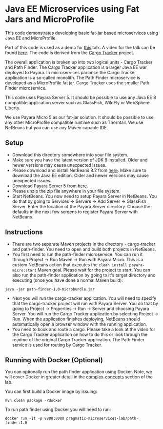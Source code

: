Java EE Microservices using Fat Jars and MicroProfile
=====================================================
This code demonstrates developing basic fat-jar based microservices using Java EE 
and MicroProfile.

Part of this code is used as a demo for 
[this](https://speakerdeck.com/reza_rahman/down-to-earth-microservices-with-java-ee) talk. A
video for the talk can be found [here](https://www.youtube.com/watch?v=bS6zKgMb8So).
The code is derived from the [Cargo Tracker](https://m-reza-rahman.github.io/cargo-tracker/) project. 

The overall application is broken up into two logical units - Cargo Tracker and 
Path Finder. The Cargo Tracker application is a larger Java EE war deployed to Payara. 
In microservices parlance the Cargo Tracker application is a so-called 
monolith. The Path Finder microservice is developed as a MicroProfile fat jar.
Cargo Tracker uses the smaller Path Finder microservice.

This code uses Payara Server 5. It should be possible to use any Java EE 8
compatible application server such as GlassFish, WildFly or WebSphere Liberty.

We use Payara Micro 5 as our fat-jar solution. It should be possible to use any 
other MicroProfile compatible runtime such as Thorntail. We use NetBeans but 
you can use any Maven capable IDE.

Setup
-----
* Download this directory somewhere into your file system.
* Make sure you have the latest version of JDK 8 installed. Older and newer 
versions may cause unexpected issues.
* Please download and install NetBeans 8.2 from [here](https://netbeans.org/downloads/). 
Make sure to download the Java EE edition. Older and newer versions may cause unexpected issues.
* Download Payara Server 5 from [here](https://www.payara.fish/downloads).
* Please unzip the zip file anywhere in your file system.
* Start NetBeans. You now need to setup Payara Server in NetBeans. You do that by going to 
Services -> Servers -> Add Server -> GlassFish Server. Enter the location of 
the Payara Server directory. Choose the defaults in the next few screens to register 
Payara Server with NetBeans.

Instructions
------------
* There are two separate Maven projects in the directory - cargo-tracker and 
path-finder. You need to open and build both projects in NetBeans.
* You first need to run the path-finder microservice. You can run it through 
Project -> Run Maven -> Run with Payara Micro. This is a custom NetBeans action
that executes the `clean install payara-micro:start` Maven goal. Please wait for the project to 
start. You can also run the path-finder application by going to it's target 
directory and executing (once you have done a normal Maven build):
```
java -jar path-finder-1.0-microbundle.jar
```
* Next you will run the cargo-tracker application. You will need to specify that 
the cargo-tracker project will run with Payara Server. You do that by going to 
Project -> Properties -> Run -> Server and choosing Payara Server. You will run the 
Cargo Tracker application by selecting Project -> Run. When the application 
finishes deploying, NetBeans should automatically open a browser window with the 
running application.
* You need to book and route a cargo. Please take a look at the video for the 
Cargo Tracker application on how to do this or look through the readme of the 
original Cargo Tracker application. The Path Finder service is used for
routing by Cargo Tracker.

Running with Docker (Optional)
------------------------------
You can optionally run the path finder application using Docker. Note, we will cover
Docker in greater detail in the [complex-concepts](../complex-concepts) section of the lab.

You can first build a Docker image by issuing:
```
mvn clean package -Pdocker
```
To run path finder using Docker you will need to run:
```
docker run -it -p 8888:8080 pragmatic-microservices-lab/path-finder:1.0
```
